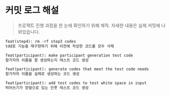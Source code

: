 # 커밋 로그 해설
> 프로젝트 진행 과정을 한 눈에 확인하기 위해 제작. 자세한 내용은 실제 커밋에 나와있습니다.
```html
feat(step4): rm -rf step3 codes
tdd로 기능을 재구현하기 위해 이전에 작성한 코드를 모두 삭제

feat(participant): make participant generation test code
참가자의 이름을 잘 생성하는지 테스트 코드 생성

feat(participant): generate codes that meet the test code needs
참가자의 이름을 실제로 생성하는 코드 생성

feat(participant): add test codes to test white space in input
띄어쓰기가 양옆으로 있는 인풋 테스트 코드 생성


```
